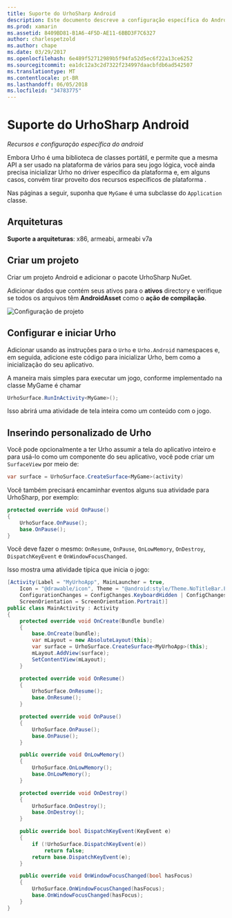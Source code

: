```yaml
---
title: Suporte do UrhoSharp Android
description: Este documento descreve a configuração específica do Android e informações relacionadas ao recurso UrhoSharp. Em particular, ele discute as arquiteturas com suporte, como criar um projeto, configurando e iniciando Urho e personalizadas a incorporação de Urho.
ms.prod: xamarin
ms.assetid: 8409BD81-B1A6-4F5D-AE11-6BBD3F7C6327
author: charlespetzold
ms.author: chape
ms.date: 03/29/2017
ms.openlocfilehash: 6e489f52712989b5f94fa52d5ec6f22a13ce6252
ms.sourcegitcommit: ea1dc12a3c2d7322f234997daacbfdb6ad542507
ms.translationtype: MT
ms.contentlocale: pt-BR
ms.lasthandoff: 06/05/2018
ms.locfileid: "34783775"
---
```

# <a name="urhosharp-android-support"></a>Suporte do UrhoSharp Android

_Recursos e configuração específica do android_

Embora Urho é uma biblioteca de classes portátil, e permite que a mesma API a ser usado na plataforma de vários para seu jogo lógica, você ainda precisa inicializar Urho no driver específico da plataforma e, em alguns casos, convém tirar proveito dos recursos específicos de plataforma .

Nas páginas a seguir, suponha que `MyGame` é uma subclasse do `Application` classe.

## <a name="architectures"></a>Arquiteturas

**Suporte a arquiteturas**: x86, armeabi, armeabi v7a

## <a name="create-a-project"></a>Criar um projeto

Criar um projeto Android e adicionar o pacote UrhoSharp NuGet.

Adicionar dados que contém seus ativos para o **ativos** directory e verifique se todos os arquivos têm **AndroidAsset** como o **ação de compilação**.

![Configuração de projeto](android-images/image-3.png "adicionar dados que contém os ativos para o diretório de ativos")

## <a name="configure-and-launching-urho"></a>Configurar e iniciar Urho

Adicionar usando as instruções para o `Urho` e `Urho.Android` namespaces e, em seguida, adicione este código para inicializar Urho, bem como a inicialização do seu aplicativo.

A maneira mais simples para executar um jogo, conforme implementado na classe MyGame é chamar

```csharp
UrhoSurface.RunInActivity<MyGame>();
```

Isso abrirá uma atividade de tela inteira como um conteúdo com o jogo.

## <a name="custom-embedding-of-urho"></a>Inserindo personalizado de Urho

Você pode opcionalmente a ter Urho assumir a tela do aplicativo inteiro e para usá-lo como um componente do seu aplicativo, você pode criar um `SurfaceView` por meio de:

```csharp
var surface = UrhoSurface.CreateSurface<MyGame>(activity)
```

Você também precisará encaminhar eventos alguns sua atividade para UrhoSharp, por exemplo:

```csharp
protected override void OnPause()
{
    UrhoSurface.OnPause();
    base.OnPause();
}
```

Você deve fazer o mesmo: `OnResume`, `OnPause`, `OnLowMemory`, `OnDestroy`, `DispatchKeyEvent` e `OnWindowFocusChanged`.

Isso mostra uma atividade típica que inicia o jogo:

```csharp
[Activity(Label = "MyUrhoApp", MainLauncher = true,
    Icon = "@drawable/icon", Theme = "@android:style/Theme.NoTitleBar.Fullscreen",
    ConfigurationChanges = ConfigChanges.KeyboardHidden | ConfigChanges.Orientation,
    ScreenOrientation = ScreenOrientation.Portrait)]
public class MainActivity : Activity
{
    protected override void OnCreate(Bundle bundle)
    {
        base.OnCreate(bundle);
        var mLayout = new AbsoluteLayout(this);
        var surface = UrhoSurface.CreateSurface<MyUrhoApp>(this);
        mLayout.AddView(surface);
        SetContentView(mLayout);
    }

    protected override void OnResume()
    {
        UrhoSurface.OnResume();
        base.OnResume();
    }

    protected override void OnPause()
    {
        UrhoSurface.OnPause();
        base.OnPause();
    }

    public override void OnLowMemory()
    {
        UrhoSurface.OnLowMemory();
        base.OnLowMemory();
    }

    protected override void OnDestroy()
    {
        UrhoSurface.OnDestroy();
        base.OnDestroy();
    }

    public override bool DispatchKeyEvent(KeyEvent e)
    {
        if (!UrhoSurface.DispatchKeyEvent(e))
            return false;
        return base.DispatchKeyEvent(e);
    }

    public override void OnWindowFocusChanged(bool hasFocus)
    {
        UrhoSurface.OnWindowFocusChanged(hasFocus);
        base.OnWindowFocusChanged(hasFocus);
    }
}
```

